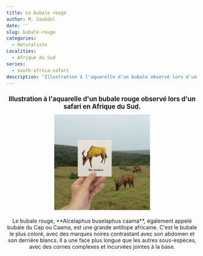 ```yaml
---
title: Le bubale rouge
author: M. Couëdel
date: ''
slug: bubale-rouge
categories:
  - Naturaliste
Localities:
  - Afrique du Sud
series:
  - south-africa-safari
description: "Illustration à l'aquarelle d'un bubale observé lors d'un safari en Afrique du Sud."
---
```

<center>
<h1 style="font-size: 120%">Illustration à l'aquarelle d'un bubale rouge observé lors d'un safari en Afrique du Sud.
</h1>
<img alt="[Bubale rouge à l'aquarelle]" src="bubale-featured-image.jpg" width=50%> 
<br>
<br>
Le bubale rouge, **Alcelaphus buselaphus caama**, également appelé bubale du Cap ou Caama, est une grande antilope africaine. C'est le bubale le plus coloré, avec des marques noires contrastant avec son abdomen et son derrière blancs. Il a une face plus longue que les autres sous-espèces, avec des cornes complexes et incurvées jointes à la base.
</center>